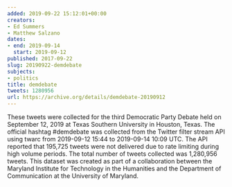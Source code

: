 ```yaml
---
added: 2019-09-22 15:12:01+00:00
creators:
- Ed Summers
- Matthew Salzano
dates:
- end: 2019-09-14
  start: 2019-09-12
published: 2017-09-22
slug: 20190922-demdebate
subjects:
- politics
title: demdebate
tweets: 1280956
url: https://archive.org/details/demdebate-20190912
---
```


These tweets were collected for the third Democratic Party Debate held on  September 12, 2019 at Texas Southern University in Houston, Texas. The official hashtag #demdebate was collected from the Twitter filter stream API using twarc  from 2019-09-12 15:44 to 2019-09-14 10:09 UTC. The API reported that 195,725 tweets were not delivered due to rate limiting during high volume periods. The total number of tweets collected was 1,280,956 tweets. This dataset was created as  part of a collaboration between the Maryland Institute for Technology in the  Humanities and the Department of Communication at the University of Maryland.
